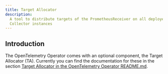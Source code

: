 ```yaml
---
title: Target Allocator
description:
  A tool to distribute targets of the PrometheusReceiver on all deployed
  Collector instances
---
```


## Introduction
The OpenTelemetry Operator comes with an optional component, the Target Allocator (TA). Currently you can find the documentation for these in the section [Target Allocator in the OpenTelemetry Operator README.md](https://github.com/open-telemetry/opentelemetry-operator#target-allocator).
